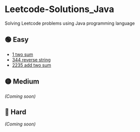 # Leetcode-Solutions_Java
Solving Leetcode problems using Java programming language 


## 🟢 Easy
- [1 two sum](Easy/1-two-sum.java)
-  [344 reverse string](Easy/344-reverse-string.java)
- [2235 add two sum](Easy/2235-add-two-integers.java)

## 🟡 Medium
*(Coming soon)*


## 🔴 Hard
*(Coming soon)*
